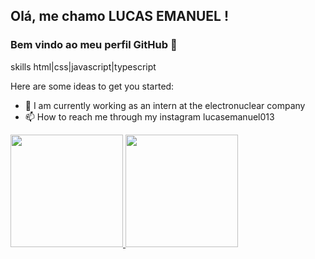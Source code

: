 ## Olá, me chamo LUCAS EMANUEL ! 
### Bem vindo ao meu perfil GitHub 👋

skills html|css|javascript|typescript

Here are some ideas to get you started:

- 🔭 I am currently working as an intern at the electronuclear company
- 📫 How to reach me through my instagram lucasemanuel013

<div>
<a href="https://github.com/lucasemanuel013">
<img height="180em" src="https://github-readme-stats.vercel.app/api/top-langs/?lucasemanuel013&layout=compact&langs_count=7&theme=dracula"/>
<img height="180em" src="https://github-readme-stats.vercel.app/api?lucasemanuel013&show_icons=true&theme=dracula&include_all_commits=true&count_private=true"/>
</div>
